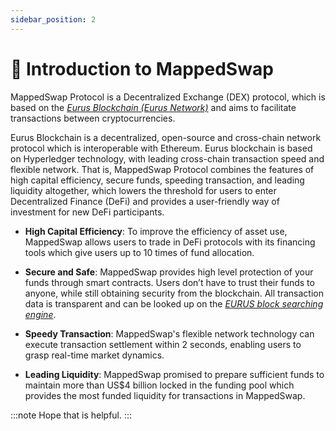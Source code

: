 ```yaml
---
sidebar_position: 2
---
```

# 🤖 Introduction to MappedSwap

MappedSwap Protocol is a Decentralized Exchange (DEX) protocol, which is based on the *[Eurus Blockchain (Eurus Network)](https://www.eurus.network/en/)* and aims to facilitate transactions between cryptocurrencies.

Eurus Blockchain is a decentralized, open-source and cross-chain network protocol which is interoperable with Ethereum. Eurus blockchain is based on Hyperledger technology, with leading cross-chain transaction speed and flexible network. That is, MappedSwap Protocol combines the features of high capital efficiency, secure funds, speeding transaction, and leading liquidity altogether, which lowers the threshold for users to enter Decentralized Finance (DeFi) and provides a user-friendly way of investment for new DeFi participants.

 * __High Capital Efficiency__: To improve the efficiency of asset use, MappedSwap allows users to trade in DeFi protocols with its financing tools which give users up to 10 times of fund allocation.

 * __Secure and Safe__: MappedSwap provides high level protection of your funds through smart contracts. Users don’t have to trust their funds to anyone, while still obtaining security from the blockchain. All transaction data is transparent and can be looked up on the *[EURUS block searching engine](https://explorer.eurus.network/dashboard?_gl=1%2ahyxny2%2a_ga%2aMTY2OTQ5ODk4Ny4xNjMzNTA4Nzcz%2a_ga_ZW94ZXJX3S%2aMTYzNDEzNjc3OS40LjEuMTYzNDEzNzEyMy4w)*.

 * __Speedy Transaction__: MappedSwap's flexible network technology can execute transaction settlement within 2 seconds, enabling users to grasp real-time market dynamics.

 * __Leading Liquidity__: MappedSwap promised to prepare sufficient funds to maintain more than US$4 billion locked in the funding pool which provides the most funded liquidity for transactions in MappedSwap.

 :::note
 Hope that is helpful.
 :::




